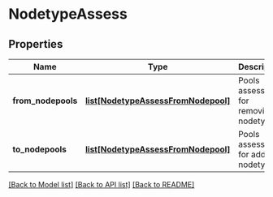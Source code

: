 # NodetypeAssess

## Properties
Name | Type | Description | Notes
------------ | ------------- | ------------- | -------------
**from_nodepools** | [**list[NodetypeAssessFromNodepool]**](NodetypeAssessFromNodepool.md) | Pools assessed for removing nodetype. | 
**to_nodepools** | [**list[NodetypeAssessFromNodepool]**](NodetypeAssessFromNodepool.md) | Pools assessed for adding nodetype. | 

[[Back to Model list]](../README.md#documentation-for-models) [[Back to API list]](../README.md#documentation-for-api-endpoints) [[Back to README]](../README.md)


